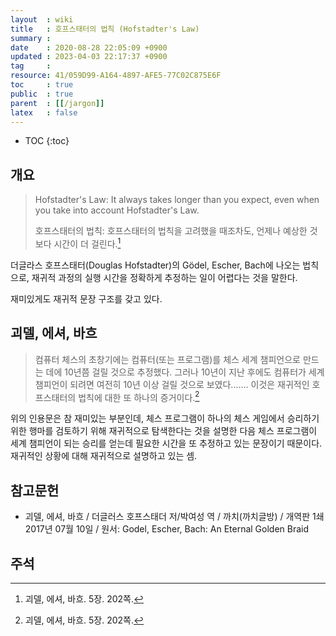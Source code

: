 ```yaml
---
layout  : wiki
title   : 호프스태터의 법칙 (Hofstadter's Law)
summary : 
date    : 2020-08-28 22:05:09 +0900
updated : 2023-04-03 22:17:37 +0900
tag     : 
resource: 41/059D99-A164-4897-AFE5-77C02C875E6F
toc     : true
public  : true
parent  : [[/jargon]]
latex   : false
---
```

* TOC
{:toc}

## 개요

> Hofstadter's Law: It always takes longer than you expect, even when you take into account Hofstadter's Law.
>
> 호프스태터의 법칙: 호프스태터의 법칙을 고려했을 때조차도, 언제나 예상한 것보다 시간이 더 걸린다.[^hof-202]

더글라스 호프스태터(Douglas Hofstadter)의 Gödel, Escher, Bach에 나오는 법칙으로,
재귀적 과정의 실행 시간을 정확하게 추정하는 일이 어렵다는 것을 말한다.

재미있게도 재귀적 문장 구조를 갖고 있다.

## 괴델, 에셔, 바흐

> 컴퓨터 체스의 초창기에는 컴퓨터(또는 프로그램)를 체스 세계 챔피언으로 만드는 데에 10년쯤 걸릴 것으로 추정했다.
그러나 10년이 지난 후에도 컴퓨터가 세계 챔피언이 되려면 여전히 10년 이상 걸릴 것으로 보였다.......
이것은 재귀적인 호프스태터의 법칙에 대한 또 하나의 증거이다.[^hof-202]

위의 인용문은 참 재미있는 부분인데, 체스 프로그램이 하나의 체스 게임에서 승리하기 위한 행마를 검토하기 위해 재귀적으로 탐색한다는 것을 설명한 다음
체스 프로그램이 세계 챔피언이 되는 승리를 얻는데 필요한 시간을 또 추정하고 있는 문장이기 때문이다.
재귀적인 상황에 대해 재귀적으로 설명하고 있는 셈.

## 참고문헌

- 괴델, 에셔, 바흐 / 더글러스 호프스태더 저/박여성 역 / 까치(까치글방) / 개역판 1쇄 2017년 07월 10일 / 원서: Godel, Escher, Bach: An Eternal Golden Braid

## 주석

[^hof-202]: 괴델, 에셔, 바흐. 5장. 202쪽.

